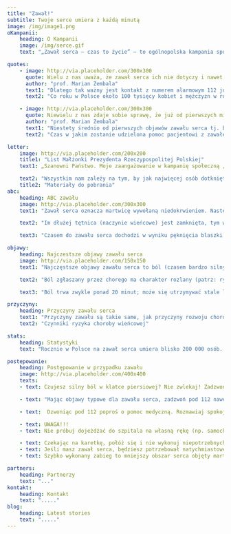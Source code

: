 ```yaml
---
title: "Zawał!"
subtitle: Twoje serce umiera z każdą minutą
image: /img/image1.png
oKampanii:
    heading: O Kampanii
    image: /img/serce.gif
    text: "„Zawał serca – czas to życie” – to ogólnopolska kampania społeczna, której organizatorem są Śląskie Centrum Chorób Serca w Zabrzu oraz Fundacja Śląskiego Centrum Chorób Serca w Zabrzu. Celem kampanii jest edukacja dotycząca właściwego postępowania w przypadku pierwszych oznak zawału serca, bo chociaż polscy lekarze potrafią skutecznie leczyć zawał, to wciąż prawie co trzeci pacjent umiera tylko dlatego, że zwleka z zadzwonieniem po karetkę. Późna reakcja na zwał znacząco wypływa także na jakość życia pacjenta po zawale. Honorowy patronat nad Kampanią „Zawał serca - czas to życie” objęła Małżonka Prezydenta Rzeczypospolitej Polskiej Agata Kornhauser-Duda zaś Minister Zdrowia objął patronat merytoryczny nad kampanią. Partnerem strategicznym jest Philips."

quotes:
    - image: http://via.placeholder.com/300x300
      quote: Wielu z nas uważa, że zawał serca ich nie dotyczy i nawet gdy objawy wskazują na początek zawału, zwlekają z reakcją tak długo jak to tylko możliwe. Czasem kilka, kilkanaście, a czasem nawet kilkadziesiąt godzin. Tymczasem w przypadku zawału serca reakcja musi być natychmiastowa, bo im szybciej chory trafi w ręce specjalistów, tym większe są jego szanse na przeżycie, a także na normalne życie po zawale.
      author: "prof. Marian Zembala"
      text1: "Dlatego tak ważny jest kontakt z numerem alarmowym 112 już w momencie, gdy zaobserwujemy u siebie lub u kogoś w najbliższym otoczeniu objawy zawału serca i wezwanie karetki pogotowia. To najskuteczniejszy środek ratujący serce!"
      text2: "Co roku w Polsce około 100 tysięcy kobiet i mężczyzn w różnym wieku, dostaje zawału serca. Polscy lekarze potrafią skutecznie leczyć zawał, jednak co trzecia z tych osób umiera, bo zbyt późno zadzwoniła po karetkę."

    - image: http://via.placeholder.com/300x300
      quote: Niewielu z nas zdaje sobie sprawę, że już od pierwszych minut zawału w sercu powstają nieodwracalne zmiany, które postępują z upływem czasu. Będą one mieć znaczący wpływ na jakość życia chorego po zawale.
      author: "prof. Marian Zembala"
      text1: "Niestety średnio od pierwszych objawów zawału serca tj. bólu w klatce piersiowej, do udzielenia pacjentowi pierwszej pomocy mijają w Polsce około 2 i pół godziny."
      text2: "Czas w jakim zostanie udzielona pomoc pacjentowi z zawałem serca – zależy także od Ciebie! Dlatego jeśli czujesz ból w klatce piersiiowej? Nie zwlekaj! Zadzwoń pod 112 i wezwij pogotowie!"

letter:
    image: http://via.placeholder.com/200x200
    title1: "List Małżonki Prezydenta Rzeczypospolitej Polskiej"
    text1: „Szanowni Państwo. Moje zaangażowanie w kampanię społeczną „Zawał serca – czas to życie” było decyzją świadomą, płynącą z przekonania, że należy głośno mówić o chorobach układu krążenia, chorobach pozostających nadal główną przyczyną umieralności w Polsce. Śląskie Centrum Chorób Serca w Zabrzu ma w swojej długiej historii wiele udanych operacji i zabiegów ratujących życie. Dlatego warto wsłuchiwać się w głos pracujących tam specjalistów, kiedy mówią o potrzebie edukacji społecznej w zakresie objawów zawału serca i czynników ryzyka jego wystąpienia, a także metod leczenia i stosowania profilaktyki zawałowej."

    text2: "Wszystkim nam zależy na tym, by jak najwięcej osób dotkniętych schorzeniami sercowo-naczyniowymi, a przede wszystkim zawałem serca, otrzymało na czas skuteczną pomoc. W związku z tym odczuwamy potrzebę podejmowania inicjatyw promujących zachowania, które skracają czas oczekiwania na udzielenie tej pomocy. Uczmy się więc stale, jak rozpoznawać niepokojące symptomy. Poznajmy podstawowe czynności, które możemy sami wykonać, by uratować komuś życie przed przybyciem pomocy medycznej. Naprawdę bardzo dużo zależy od nas samych, naszej odpowiedzialności, a przede wszystkim wiedzy i szybkiego działania. Pamiętajmy, że serce mamy tylko jedno. Dbajmy o nie. Namawiajmy też innych do prowadzenia zdrowego trybu życia i poddawania się okresowym badaniom kardiologicznym. Gorąco państwa do tego namawiam."
    title2: "Materiały do pobrania"
abc:
    heading: ABC zawału
    image: http://via.placeholder.com/300x300
    text1: "Zawał serca oznacza martwicę wywołaną niedokrwieniem. Następuje on w momencie zamknięcia naczynia krwionośnego w sercu, co zwykle jest skutkiem pęknięcia blaszki miażdżycowej w naczyniu wieńcowym, czyli naczyniu doprowadzającym krew do serca. W związku brakiem dopływ krwi, a tym samym tlenu do mięśnia sercowego, obumiera odcięty fragmen serca."

    text2: "Im dłużej tętnica (naczynie wieńcowe) jest zamknięta, tym większy obszar serca umiera. Szybkie rozpoczęcie leczenia mającego na celu otwarcie tętnicy zwiększa szansę na uratowanie mięśnia sercowego. Ilość czasu na interwencję jest jednak ograniczony. Zwykle po 3–6 godzinach umiera cały obszar mięśnia sercowego zaopatrywany przez zamkniętą tętnicę wieńcową i wówczas zmiany te są nieodwracalne, nawet przy zastosowaniu nowoczesnych metod leczenia."

    text3: "Czasem do zawału serca dochodzi w wyniku pęknięcia blaszki miażdżycowej. Zdarza się, że rosnąca przez długi czas blaszka miażdżycowa, doprowadza do dużego zwężenia naczynia, co znacznie ogranicza dopływ krwi do fragmentu serca, a tym samym zaopatrywania w tlen."

objawy:
    heading: Najczestsze objawy zawału serca
    image: http://via.placeholder.com/150x150
    text1: "Najczęstsze objawy zawału serca to ból (czasem bardzo silny), pieczenie lub ucisk za mostkiem. Występują one u większości chorych z zawałem."

    text2: "Ból zgłaszany przez chorego ma charakter rozlany (patrz: ryc. 3.), a nie punktowy, tzn. nie można wskazać miejsca bólu jednym palcem. Dlatego pacjent z zawałem serca zazwyczaj wskazuje miejsce bólu, przykładając całą pięść do mostka."

    text3: "Ból trwa zwykle ponad 20 minut; może się utrzymywać stale lub wielokrotnie ustępować i nawracać. U osób w starszym wieku lub chorujących na cukrzycę ból w trakcie zawału może być mniej charakterystyczny albo (rzadko) nie występuje wcale. Wówczas zawał objawia się np. w postaci zasłabnięcia lub duszności."

przyczyny:
    heading: Przyczyny zawału serca
    text1: "Przyczyny zawału są takie same, jak przyczyny rozwoju choroby wieńcowej. Określane są one czynnikami ryzyka miażdżycy lub czynnikami ryzyka chorób sercowo-naczyniowych (zobacz: "
    text2: "Czynniki ryzyka choroby wieńcowej"

stats:
    heading: Statystyki
    text: "Rocznie w Polsce na zawał serca umiera blisko 200 000 osób. Według Głównego Urzędu Statystycznego z 2009 roku zawału serca doświadczyło kiedykolwiek w swoim życiu 3,3% Polaków, w tym 4,1% mężczyzn i 2,5% kobiet. Ryzyko wystąpienia zawału zwiększa się znacznie z wiekiem, np. zawał serca przebyło w przeszłości aż 14% osób w wieku 70–79 lat."

postepowanie:
    heading: Postępowanie w przypadku zawału
    image: http://via.placeholder.com/400x400
    texts:
    - text: Czujesz silny ból w klatce piersiowej? Nie zwlekaj! Zadzwoń pod 112 i wezwij pogotowie!

    - text: "Mając objawy typowe dla zawału serca, zadzwoń pod 112 nawet wówczas, gdy nie jesteś pewien, czy to zawał. Czas rozpoczęcia leczenia ma kluczowe znaczenie, a każda minuta wahania zwiększa ryzyko zgonu lub poważnych konsekwencji zdrowotnych. Pamiętaj: Każde 10 minut opóźnienia interwencji lekarza w przypadku zawału zabiera bezpowrotnie twoje zdrowie i życie!"

    - text:  Dzwoniąc pod 112 poproś o pomoc medyczną. Rozmawiaj spokojnie, a gdy sprawia Ci to trudność, poproś o pomoc osobę z twojego otoczenia. Jeśli nie masz telefonu, poproś o wezwanie pomocy kogoś z otoczenia. Podczas kontaktu z depozytorem odpowiadaj konkretnie na zadawane pytania. Podaj dokładny adres pod którym się znajdujesz i nie rozłączaj się przed końcem rozmowy.

    - text: UWAGA!!!
    - text: Nie próbuj dojeżdżać do szpitala na własną rękę (np. samochodem), nie szukaj pomocy u krewnych lub u lekarza rodzinnego, natychmiast zadzwoń pod 112 i wezwij karetkę. 

    - text: Czekając na karetkę, połóż się i nie wykonuj niepotrzebnych wysiłków. Jeśli mieszkasz w bloku lub na  trudno dostępnym terenie, poproś kogoś, aby pomógł ratownikom cię zlokalizować. Personel pogotowia ratunkowego jest przeszkolony w rozpoznawaniu objawów zawału serca. Karetka pogotowia zapewni ci szybki i bezpośredni dojazd do ośrodka, gdzie można rozpocząć leczenie.
    - text: Jeśli masz zawał serca, będziesz potrzebował natychmiastowego leczenia – udrożnienia zatkanej tętnicy i przywrócenia dopływu krwi do serca. Takie postępowanie zatrzyma proces obumierania komórek mięśnia sercowego.
    - text: Szybko wykonany zabieg to mniejszy obszar serca objęty martwicą (tzw. blizna pozawałowa) i mniejsze ryzyko zgonu lub rozwoju groźnych powikłań, takich jak niewydolność serca.

partners:
    heading: Partnerzy
    text: "..."
kontakt:
    heading: Kontakt
    text: "....."
blog: 
    heading: Latest stories
    text: "....."
---
```

